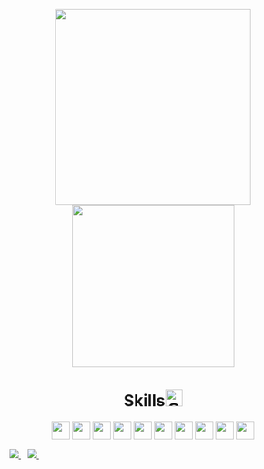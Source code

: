 
<p align='center'>
  <a><img src="https://github-readme-stats.vercel.app/api?username=walisson27&show_icons=true&count_private=true&theme=dark" width=344></a>
  <a><img src="https://github-readme-stats.vercel.app/api/top-langs/?username=walisson27&layout=compact&theme=dark" width=285></a>
</p>

<h1 align='center'>Skills<img src="https://media.giphy.com/media/W5eoZHPpUx9sapR0eu/giphy.gif" width=30 alt="Git"/></h1>
<div>
  <p align='center'>
    <a> <img width=32 src ='https://raw.githubusercontent.com/rahulbanerjee26/githubAboutMeGenerator/main/icons/html.svg'></a>
    <a> <img width=32 src ='https://raw.githubusercontent.com/rahulbanerjee26/githubAboutMeGenerator/main/icons/css.svg'></a>
    <a> <img width=32 src ='https://raw.githubusercontent.com/rahulbanerjee26/githubAboutMeGenerator/main/icons/bootstrap.svg'></a>
    <a> <img width=32 src ='https://raw.githubusercontent.com/rahulbanerjee26/githubAboutMeGenerator/main/icons/reactjs.svg'></a>
    <a> <img width=32 src ='https://raw.githubusercontent.com/rahulbanerjee26/githubAboutMeGenerator/main/icons/vuejs.svg'></a>
    <a> <img width=32 src ='https://raw.githubusercontent.com/rahulbanerjee26/githubAboutMeGenerator/main/icons/javascript.svg'></a>
    <a> <img width=32 src ='https://raw.githubusercontent.com/rahulbanerjee26/githubAboutMeGenerator/main/icons/typescript.svg'></a>
    <a> <img width=32 src ='https://raw.githubusercontent.com/rahulbanerjee26/githubAboutMeGenerator/main/icons/mongodb.svg'></a>
    <a> <img width=32 src ='https://raw.githubusercontent.com/rahulbanerjee26/githubAboutMeGenerator/main/icons/nodejs.svg'></a>
    <a> <img width=32 src ='https://raw.githubusercontent.com/rahulbanerjee26/githubAboutMeGenerator/main/icons/git.svg'></a>
   </p>
</div>
<div>
  <a href="https://www.linkedin.com/in/walisson-souza/" target="_blank">
     <img src="https://img.shields.io/badge/linkedin-%230077B5.svg?&style=for-the-badge&logo=linkedin&logoColor=white" />
  </a>&nbsp;&nbsp;
  <a href="mailto:walisson_souza7@hotmail.com">
      <img src="https://img.shields.io/badge/Microsoft_Outlook-0078D4?style=for-the-badge&logo=microsoft-outlook&logoColor=white" />        
  </a>&nbsp;&nbsp;
</div>
  
